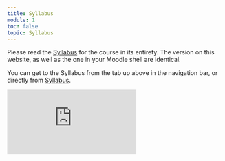 ```yaml
---
title: Syllabus
module: 1
toc: false
topic: Syllabus
---
```



<!-- <div class="embed-responsive embed-responsive-16by9"><iframe class="embed-responsive-item" src="https://umontana.zoom.us/rec/play/uZF-I7ur_Dg3SYCTuQSDA_4qW47vKqOsgyEbrPoPxE7gUnYGMQWuMuYRYuMPAo2rdJdJnMvTgFANRd4A?continueMode=true" frameborder="0" allowfullscreen></iframe></div> -->

Please read the [Syllabus]({{site.baseurl}}/syllabus/) for the course in its entirety. The version on this website, as well as the one in your Moodle shell are identical.

You can get to the Syllabus from the tab up above in the navigation bar, or directly from [Syllabus]({{site.baseurl}}/syllabus/).


<div class="embed-responsive embed-responsive-16by9"><iframe class="embed-responsive-item" src="https://www.youtube.com/embed/9PA9EEcdGmY" frameborder="0" allow="accelerometer; autoplay; encrypted-media; gyroscope; picture-in-picture" allowfullscreen></iframe></div>
